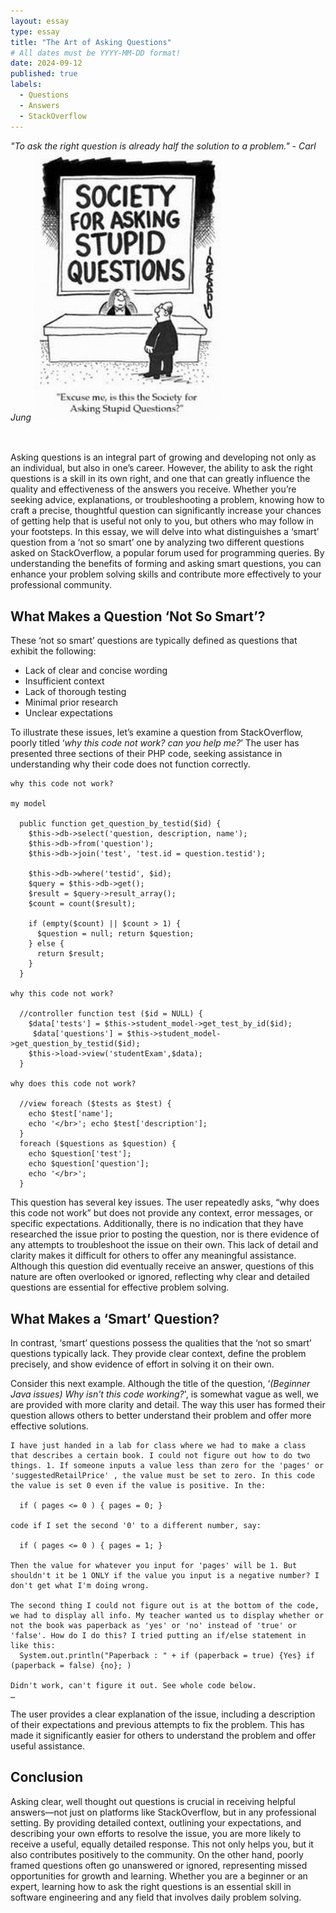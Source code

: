 ```yaml
---
layout: essay
type: essay
title: "The Art of Asking Questions"
# All dates must be YYYY-MM-DD format!
date: 2024-09-12
published: true
labels:
  - Questions
  - Answers
  - StackOverflow
---
```

_"To ask the right question is already half the solution to a problem." - Carl Jung_
<img width="300px" class="rounded float-start pe-4" src="../img/question.jpg">


<br><br>Asking questions is an integral part of growing and developing not only as an individual, but also in one’s career. However, the ability to ask the right questions is a skill in its own right, and one that can greatly influence the quality and effectiveness of the answers you receive. Whether you’re seeking advice, explanations, or troubleshooting a problem, knowing how to craft a precise, thoughtful question can significantly increase your chances of getting help that is useful not only to you, but others who may follow in your footsteps. In this essay, we will delve into what distinguishes a ‘smart’ question from a ‘not so smart’ one by analyzing two different questions asked on StackOverflow, a popular forum used for programming queries. By understanding the benefits of forming and asking smart questions, you can enhance your problem solving skills and contribute more effectively to your professional community.

## What Makes a Question ‘Not So Smart’?
These ‘not so smart’ questions are typically defined as questions that exhibit the following:
  - Lack of clear and concise wording
  - Insufficient context
  - Lack of thorough testing
  - Minimal prior research
  - Unclear expectations

To illustrate these issues, let’s examine a question from StackOverflow, poorly titled ‘_why this code not work? can you help me?_’ The user has presented three sections of their PHP code, seeking assistance in understanding why their code does not function correctly.
```
why this code not work?

my model

  public function get_question_by_testid($id) { 
    $this->db->select('question, description, name'); 
    $this->db->from('question'); 
    $this->db->join('test', 'test.id = question.testid'); 
  
    $this->db->where('testid', $id); 
    $query = $this->db->get(); 
    $result = $query->result_array(); 
    $count = count($result); 
  
    if (empty($count) || $count > 1) { 
      $question = null; return $question; 
    } else { 
      return $result;
    }
  }

why this code not work?

  //controller function test ($id = NULL) { 
    $data['tests'] = $this->student_model->get_test_by_id($id);
     $data['questions'] = $this->student_model->get_question_by_testid($id); 
    $this->load->view('studentExam',$data); 
  }

why does this code not work?

  //view foreach ($tests as $test) { 
    echo $test['name']; 
    echo '</br>'; echo $test['description'];
  } 
  foreach ($questions as $question) {
    echo $question['test']; 
    echo $question['question']; 
    echo '</br>';
  }
```

This question has several key issues. The user repeatedly asks, “why does this code not work” but does not provide any context, error messages, or specific expectations. Additionally, there is no indication that they have researched the issue prior to posting the question, nor is there evidence of any attempts to troubleshoot the issue on their own. This lack of detail and clarity makes it difficult for others to offer any meaningful assistance. Although this question did eventually receive an answer, questions of this nature are often overlooked or ignored, reflecting why clear and detailed questions are essential for effective problem solving.

## What Makes a ‘Smart’ Question?
In contrast, ‘smart’ questions possess the qualities that the ‘not so smart’ questions typically lack. They provide clear context, define the problem precisely, and show evidence of effort in solving it on their own.

Consider this next example. Although the title of the question, ‘_(Beginner Java issues) Why isn't this code working?_', is somewhat vague as well, we are provided with more clarity and detail. The way this user has formed their question allows others to better understand their problem and offer more effective solutions.
```
I have just handed in a lab for class where we had to make a class that describes a certain book. I could not figure out how to do two things. 1. If someone inputs a value less than zero for the 'pages' or 'suggestedRetailPrice' , the value must be set to zero. In this code the value is set 0 even if the value is positive. In the:

  if ( pages <= 0 ) { pages = 0; }

code if I set the second '0' to a different number, say:

  if ( pages <= 0 ) { pages = 1; }

Then the value for whatever you input for 'pages' will be 1. But shouldn't it be 1 ONLY if the value you input is a negative number? I don't get what I'm doing wrong.

The second thing I could not figure out is at the bottom of the code, we had to display all info. My teacher wanted us to display whether or not the book was paperback as 'yes' or 'no' instead of 'true' or 'false'. How do I do this? I tried putting an if/else statement in like this:
  System.out.println("Paperback : " + if (paperback = true) {Yes} if (paperback = false) {no}; )

Didn't work, can't figure it out. See whole code below.
…
```

The user provides a clear explanation of the issue, including a description of their expectations and previous attempts to fix the problem. This has made it significantly easier for others to understand the problem and offer useful assistance.

## Conclusion
Asking clear, well thought out questions is crucial in receiving helpful answers—not just on platforms like StackOverflow, but in any professional setting. By providing detailed context, outlining your expectations, and describing your own efforts to resolve the issue, you are more likely to receive a useful, equally detailed response. This not only helps you, but it also contributes positively to the community. On the other hand, poorly framed questions often go unanswered or ignored, representing missed opportunities for growth and learning. Whether you are a beginner or an expert, learning how to ask the right questions is an essential skill in software engineering and any field that involves daily problem solving.
